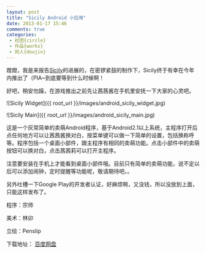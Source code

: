 ```yaml
---
layout: post
title: "Sicily Android 小应用"
date: 2013-01-17 15:46
comments: true
categories: 
 - 社团{circle}
 - 作品{works}
 - 同人{doujin}
---
```


蹬蹬，我是来报告[Sicily](http://www.sprabbit.com/sicily/)的进展的，在密锣紧鼓的制作下，Sicily终于有幸在今年内推出了（PIA~到底要等到什么时候啊！

好吧，稍安勿躁，在游戏推出之前先让茜茜酱在手机里安抚一下大家的心灵吧。

![Sicily Widget]({{ root_url }}/images/android_sicily_widget.jpg)

![Sicily Main]({{ root_url }}/images/android_sicily_main.jpg)

<!--more-->

这是一个灰常简单的卖萌Android程序，基于Android2.1以上系统，主程序打开后点任何地方可以让茜茜酱换对白，按菜单键可以做一下简单的设置，包括换称呼等。程序包括一个桌面小部件，跟主程序有相同的卖萌功能。点击小部件中的卖萌按钮可以换对白，点击茜茜莉可以打开主程序。

注意要安装在手机上才能看到桌面小部件哦。目前只有简单的卖萌功能，说不定以后可以添加闹钟，定时提醒等功能呢，敬请期待吧。。

另外吐槽一下Google Play的开发者认证，好麻烦啊，又没钱，所以没放到上面，只能这样发布了。

程序：宗师

美术：林卯

立绘：Penslip

下载地址： [百度网盘](http://pan.baidu.com/share/link?shareid=166768&uk=872546290)